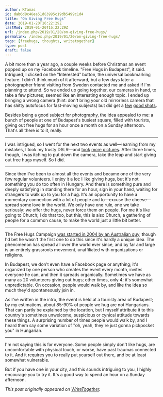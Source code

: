 ```yaml
---
author: KTamas
id: dab6d8c46ea51d63995c19db5499c1d4
title: "On Giving Free Hugs"
date: 2019-01-20T16:22:29Z
lastMod: 2019-01-20T16:22:29Z
url: /index.php/2019/01/20/on-giving-free-hugs/
permalink: /index.php/2019/01/20/on-giving-free-hugs/
tags: [freehugs, thoughts, writetogether]
type: post
draft: false
---
```

A bit more than a year ago, a couple weeks before Christmas an event popped up on my Facebook timeline. "Free Hugs in Budapest", it said. Intrigued, I clicked on the "Interested" button, the universal bookmarking feature. I didn't think much of it afterward, but a few days later a photographer friend visiting from Sweden contacted me and asked if I'm planning to attend. So we ended up going together, our cameras in hand, to take a few pictures; seemed like an interesting enough topic. I ended up bringing a wrong camera (hint: don't bring your old mirrorless camera that has shitty autofocus for fast-moving subjects) but did get a [few](https://www.facebook.com/ktamasphotovideo/posts/547084138989539) [good shots](https://www.facebook.com/ktamasphotovideo/posts/547084225656197).

Besides being a good subject for photography, the idea appealed to me: a bunch of people at one of Budapest's busiest square, filled with tourists, giving out free hugs for an hour once a month on a Sunday afternoon. That's all there is to it, really.

---

I was intrigued, so I went for the next two events as well—learning from my mistakes, I took my trusty DSLR—and [took](https://www.facebook.com/media/set/?set=a.564701503894469&type=3) [more pictures](https://www.facebook.com/pg/ktamasphotovideo/photos/?tab=album&album_id=588050271559592). After three times, though, I was itching to put down the camera, take the leap and start giving out free hugs myself. So I did.

---

Since then I've been to almost all the events and became one of the very few regular volunteers. I enjoy it a lot: I like giving hugs, but it's not something you do too often in Hungary. And there is something pure and deeply satisfying in standing there for an hour, sign in your hand, waiting for strangers to walk up to you for a hug. It's an opportunity to have a momentary connection with a lot of people and to—excuse the cheese—spread some love in the world. We only have one rule, one we take seriously: we offer the hugs, never force them on people. For me it's like going to Church; I do that too, but this, this is also Church, a gathering of people for a common cause, to make the world just a little bit better. 

---

The Free Hugs Campaign [was started in 2004 by an Australian guy](https://en.wikipedia.org/wiki/Free_Hugs_Campaign), though I'd bet he wasn't the first one to do this since it's hardly a unique idea. The phenomenon has spread all over the world ever since, and by far and large is an entirely grassroots movement, unaffiliated with organizations or religions. 

In Budapest, we don't even have a Facebook page or anything; it's organized by one person who creates the event every month, invites everyone he can, and then it spreads organically. Sometimes we have as many as 20 volunteers giving out hugs; other times, only 4; it's somewhat unpredictable. On occasion, people would walk by, and like the idea so much they'd spontaneously join in.

As I've written in the intro, the event is held at a touristy area of Budapest; by my estimations, about 85-90% of people we hug are not Hungarians. That can partly be explained by the location, but I myself attribute it to this country's sometimes unwelcome, suspicious or cynical attitude towards these things. A surprising number of times people would walk by, and I heard them say some variation of "oh, yeah, they're just gonna pickpocket you" in Hungarian.

---

I'm not saying this is for everyone. Some people simply don't like hugs, are uncomfortable with physical touch, or worse, have past traumas connected to it. And it requires you to really put yourself out there, and be at least somewhat vulnerable.

But if you have one in your city, and this sounds intriguing to you, I highly encourage you to try it. It's a good way to spend an hour on a Sunday afternoon.

*This post originally appeared on [WriteTogether](https://writetogether.space/posts/5/on-giving-free-hugs).*
